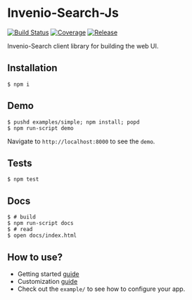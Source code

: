 <!--
    This file is part of Invenio.
    Copyright (C) 2015-2018 CERN.

    Invenio is free software; you can redistribute it and/or modify it
    under the terms of the MIT License; see LICENSE file for more details.
-->
Invenio-Search-Js
=================

[![Build Status](https://github.com/inveniosoftware/invenio-search-js/workflows/CI/badge.svg)](https://github.com/inveniosoftware/invenio-search-js/actions)
[![Coverage](https://img.shields.io/coveralls/inveniosoftware/invenio-search-js.svg)](https://coveralls.io/r/inveniosoftware/invenio-search-js)
[![Release](https://img.shields.io/npm/v/invenio-search-js.svg)](https://www.npmjs.com/package/invenio-search-js)

Invenio-Search client library for building the web UI.

Installation
------------

    $ npm i

Demo
----

    $ pushd examples/simple; npm install; popd
    $ npm run-script demo

Navigate to `http://localhost:8000` to see the `demo`.

Tests
-----

    $ npm test

Docs
----

    $ # build
    $ npm run-script docs
    $ # read
    $ open docs/index.html

How to use?
-----------

* Getting started [guide](http://inveniosoftware.github.io/invenio-search-js/tutorial-1_started.html)
* Customization [guide](http://inveniosoftware.github.io/invenio-search-js/tutorial-2_customize.html)
* Check out the `example/` to see how to configure your app.
